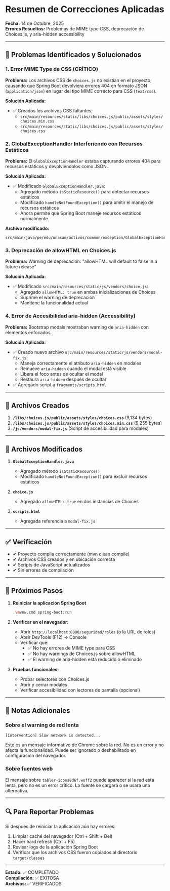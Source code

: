 # Resumen de Correcciones Aplicadas

**Fecha:** 14 de Octubre, 2025  
**Errores Resueltos:** Problemas de MIME type CSS, deprecación de Choices.js, y aria-hidden accessibility

---

## 🔧 Problemas Identificados y Solucionados

### 1. **Error MIME Type de CSS (CRÍTICO)**
**Problema:** Los archivos CSS de `choices.js` no existían en el proyecto, causando que Spring Boot devolviera errores 404 en formato JSON (`application/json`) en lugar del tipo MIME correcto para CSS (`text/css`).

**Solución Aplicada:**
- ✅ Creados los archivos CSS faltantes:
  - `src/main/resources/static/libs/choices.js/public/assets/styles/choices.min.css`
  - `src/main/resources/static/libs/choices.js/public/assets/styles/choices.css`

### 2. **GlobalExceptionHandler Interferiendo con Recursos Estáticos**
**Problema:** El `GlobalExceptionHandler` estaba capturando errores 404 para recursos estáticos y devolviéndolos como JSON.

**Solución Aplicada:**
- ✅ Modificado `GlobalExceptionHandler.java`:
  - Agregado método `isStaticResource()` para detectar recursos estáticos
  - Modificado `handleNotFoundException()` para omitir el manejo de recursos estáticos
  - Ahora permite que Spring Boot maneje recursos estáticos normalmente

**Archivo modificado:**
```
src/main/java/pe/edu/unasam/activos/common/exception/GlobalExceptionHandler.java
```

### 3. **Deprecación de allowHTML en Choices.js**
**Problema:** Warning de deprecación: "allowHTML will default to false in a future release"

**Solución Aplicada:**
- ✅ Modificado `src/main/resources/static/js/vendors/choice.js`:
  - Agregado `allowHTML: true` en ambas inicializaciones de Choices
  - Suprime el warning de deprecación
  - Mantiene la funcionalidad actual

### 4. **Error de Accesibilidad aria-hidden (Accessibility)**
**Problema:** Bootstrap modals mostraban warning de `aria-hidden` con elementos enfocados.

**Solución Aplicada:**
- ✅ Creado nuevo archivo `src/main/resources/static/js/vendors/modal-fix.js`:
  - Maneja correctamente el atributo `aria-hidden` en modales
  - Remueve `aria-hidden` cuando el modal está visible
  - Libera el foco antes de ocultar el modal
  - Restaura `aria-hidden` después de ocultar
- ✅ Agregado script a `fragments/scripts.html`

---

## 📁 Archivos Creados

1. **`/libs/choices.js/public/assets/styles/choices.css`** (9,134 bytes)
2. **`/libs/choices.js/public/assets/styles/choices.min.css`** (9,255 bytes)
3. **`/js/vendors/modal-fix.js`** (Script de accesibilidad para modales)

---

## 📝 Archivos Modificados

1. **`GlobalExceptionHandler.java`**
   - Agregado método `isStaticResource()`
   - Modificado `handleNotFoundException()` para excluir recursos estáticos

2. **`choice.js`**
   - Agregado `allowHTML: true` en dos instancias de Choices

3. **`scripts.html`**
   - Agregada referencia a `modal-fix.js`

---

## ✅ Verificación

- ✔ Proyecto compila correctamente (mvn clean compile)
- ✔ Archivos CSS creados y en ubicación correcta
- ✔ Scripts de JavaScript actualizados
- ✔ Sin errores de compilación

---

## 🚀 Próximos Pasos

1. **Reiniciar la aplicación Spring Boot**
   ```bash
   .\mvnw.cmd spring-boot:run
   ```

2. **Verificar en el navegador:**
   - Abrir `http://localhost:8080/seguridad/roles` (o la URL de roles)
   - Abrir DevTools (F12) → Console
   - Verificar que:
     - ✅ No hay errores de MIME type para CSS
     - ✅ No hay warnings de Choices.js sobre allowHTML
     - ✅ El warning de aria-hidden está reducido o eliminado

3. **Pruebas funcionales:**
   - Probar selectores con Choices.js
   - Abrir y cerrar modales
   - Verificar accesibilidad con lectores de pantalla (opcional)

---

## 📌 Notas Adicionales

### Sobre el warning de red lenta
```
[Intervention] Slow network is detected...
```
Este es un mensaje informativo de Chrome sobre la red. No es un error y no afecta la funcionalidad. Puede ser ignorado o deshabilitado en configuración del navegador.

### Sobre fuentes web
El mensaje sobre `tabler-icons8d6f.woff2` puede aparecer si la red está lenta, pero no es un error crítico. La fuente se cargará o se usará una alternativa.

---

## 🔍 Para Reportar Problemas

Si después de reiniciar la aplicación aún hay errores:

1. Limpiar caché del navegador (Ctrl + Shift + Del)
2. Hacer hard refresh (Ctrl + F5)
3. Revisar logs de la aplicación Spring Boot
4. Verificar que los archivos CSS fueron copiados al directorio `target/classes`

---

**Estado:** ✅ COMPLETADO  
**Compilación:** ✅ EXITOSA  
**Archivos:** ✅ VERIFICADOS
